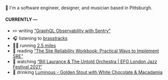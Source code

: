 👋 I'm a software engineer, designer, and musician based in Pittsburgh.

#### CURRENTLY —

* ✏️ writing [“GraphQL Observability with Sentry”](https://www.amoscato.com/journal/graphql-observability/)
* 🎧 listening to [brasstracks](https://www.last.fm/music/brasstracks/_/Basket+Case)
* 🏃‍♂️ running [2.5 miles](https://www.strava.com/activities/7236789257)
* 📘 reading [“The Site Reliability Workbook: Practical Ways to Implement SRE”](https://www.goodreads.com/book/show/39687146-the-site-reliability-workbook)
* 🍿 watching [“Bill Laurance &amp; The Untold Orchestra | EFG London Jazz Festival 2021”](https://youtu.be/W626yZi15js)
* 🍺 drinking [Luminous - Golden Stout with White Chocolate &amp; Macadamia](https://untappd.com/user/namoscato/checkin/1153254768)
